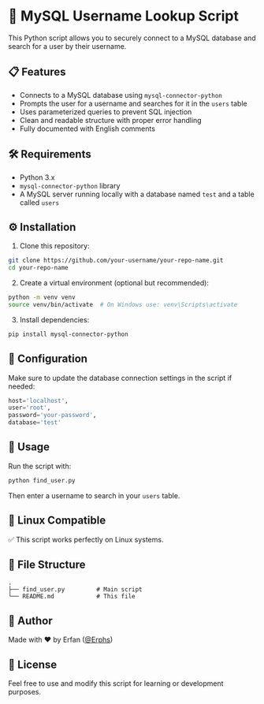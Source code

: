 # 🔐 MySQL Username Lookup Script

This Python script allows you to securely connect to a MySQL database and search for a user by their username.

## 📋 Features

- Connects to a MySQL database using `mysql-connector-python`
- Prompts the user for a username and searches for it in the `users` table
- Uses parameterized queries to prevent SQL injection
- Clean and readable structure with proper error handling
- Fully documented with English comments

## 🛠 Requirements

- Python 3.x
- `mysql-connector-python` library
- A MySQL server running locally with a database named `test` and a table called `users`

## ⚙️ Installation

1. Clone this repository:
```bash
git clone https://github.com/your-username/your-repo-name.git
cd your-repo-name
```

2. Create a virtual environment (optional but recommended):
```bash
python -m venv venv
source venv/bin/activate  # On Windows use: venv\Scripts\activate
```

3. Install dependencies:
```bash
pip install mysql-connector-python
```

## 🔧 Configuration

Make sure to update the database connection settings in the script if needed:

```python
host='localhost',
user='root',
password='your-password',
database='test'
```

## 🚀 Usage

Run the script with:

```bash
python find_user.py
```

Then enter a username to search in your `users` table.

## 🐧 Linux Compatible

✅ This script works perfectly on Linux systems.

## 📁 File Structure

```
.
├── find_user.py         # Main script
└── README.md            # This file
```

## 🧠 Author

Made with ❤️ by Erfan ([@Erphs](https://github.com/Erphs))

## 📄 License

Feel free to use and modify this script for learning or development purposes.
